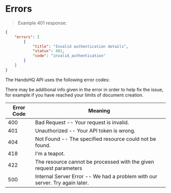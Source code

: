 # Errors

> Example 401 response:

```json
{
    "errors": [
        {
            "title": "Invalid authentication details",
            "status": 401,
            "code": "invalid_authentication"
        }
    ]
}
```

The HandsHQ API uses the following error codes:

There may be additional info given in the error in order to help fix the issue, for example if you have reached your limits of document creation.

Error Code | Meaning
---------- | -------
400 | Bad Request -- Your request is invalid.
401 | Unauthorized -- Your API token is wrong.
404 | Not Found -- The specified resource could not be found.
418 | I'm a teapot.
422 | The resource cannot be processed with the given request parameters
500 | Internal Server Error -- We had a problem with our server. Try again later.
